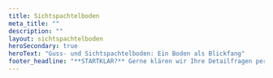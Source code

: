 ```yaml
---
title: Sichtspachtelboden
meta_title: ""
description: ""
layout: sichtspachtelboden
heroSecondary: true
heroText: "Guss- und Sichtspachtelboden: Ein Boden als Blickfang"
footer_headline: "**STARTKLAR?** Gerne klären wir Ihre Detailfragen persönlich. Sprechen Sie uns unverbindlich an."
---
```

